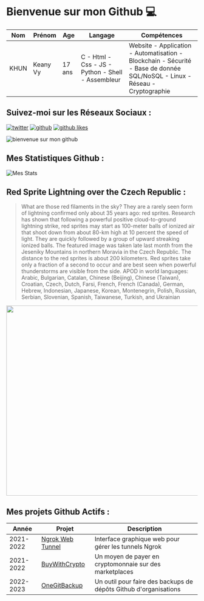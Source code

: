 # Bienvenue sur mon Github 💻
| Nom | Prénom | Age | Langage | Compétences |
|---  |---     |---  |---      |---
| KHUN | Keany Vy | 17 ans | C - Html - Css - JS - Python - Shell - Assembleur | Website - Application - Automatisation - Blockchain - Sécurité - Base de donnée SQL/NoSQL - Linux - Réseau - Cryptographie |

## Suivez-moi sur les Réseaux Sociaux :
[![twitter](https://img.shields.io/twitter/follow/thisiskeanyvy?style=social)](https://twitter.com/thisiskeanyvy)
[![github](https://img.shields.io/github/followers/thisiskeanyvy?style=social)](https://github.com/thisiskeanyvy?tab=followers)
[![github likes](https://img.shields.io/github/stars/thisiskeanyvy?style=social)](https://github.com/thisiskeanyvy)

![bienvenue sur mon github](https://thisiskeanyvy-hosting.pages.dev/banner.gif)

## Mes Statistiques Github :
![Mes Stats](https://github-readme-stats.vercel.app/api?username=thisiskeanyvy&show_icons=true&theme=radical)

## Red Sprite Lightning over the Czech Republic :

> What are those red filaments in the sky? They are a rarely seen form of lightning confirmed only about 35 years ago: red sprites. Research has shown that following a powerful positive cloud-to-ground lightning strike, red sprites may start as 100-meter balls of ionized air that shoot down from about 80-km high at 10 percent the speed of light. They are quickly followed by a group of upward streaking ionized balls. The featured image was taken late last month from the Jeseniky Mountains in northern Moravia in the Czech Republic. The distance to the red sprites is about 200 kilometers. Red sprites take only a fraction of a second to occur and are best seen when powerful thunderstorms are visible from the side.    APOD in world languages: Arabic, Bulgarian, Catalan, Chinese (Beijing), Chinese (Taiwan), Croatian, Czech, Dutch, Farsi, French, French (Canada), German, Hebrew, Indonesian, Japanese, Korean, Montenegrin, Polish, Russian, Serbian, Slovenian,  Spanish, Taiwanese, Turkish, and  Ukrainian

<img src='https://apod.nasa.gov/apod/image/2209/sprites_scerba_960.jpg' width="800" height="500"/>

## Mes projets Github Actifs :
| Année | Projet | Description |
|---   |---     |---          |
| 2021-2022 | [Ngrok Web Tunnel](https://github.com/thisiskeanyvy/ngrok-web-manager) | Interface graphique web pour gérer les tunnels Ngrok |
| 2021-2022 | [BuyWithCrypto](https://github.com/BuyWithCrypto) | Un moyen de payer en cryptomonnaie sur des marketplaces |
| 2022-2023 | [OneGitBackup](https://github.com/BuyWithCrypto/OneGitBackup) | Un outil pour faire des backups de dépôts Github d'organisations |